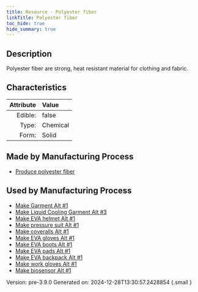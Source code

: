 ```yaml
---
title: Resource - Polyester fiber
linkTitle: Polyester fiber
toc_hide: true
hide_summary: true
---
```


## Description
&#10;&#9;&#9;Polyester fiber are strong, heat resistant material for clothing and fabric.&#10;&#9;

## Characteristics

| Attribute      | Value |
|--------:|:------|
|Edible:|false|
|Type:|Chemical|
|Form:|Solid|
 
## Made by Manufacturing Process

- [Produce polyester fiber](/docs/definitions/process/produce-polyester-fiber)

## Used by Manufacturing Process

- [Make Garment Alt #1](/docs/definitions/process/make-garment-alt--1)
- [Make Liquid Cooling Garment Alt #3](/docs/definitions/process/make-liquid-cooling-garment-alt--3)
- [Make EVA helmet Alt #1](/docs/definitions/process/make-eva-helmet-alt--1)
- [Make pressure suit Alt #1](/docs/definitions/process/make-pressure-suit-alt--1)
- [Make coveralls Alt #1](/docs/definitions/process/make-coveralls-alt--1)
- [Make EVA gloves Alt #1](/docs/definitions/process/make-eva-gloves-alt--1)
- [Make EVA boots Alt #1](/docs/definitions/process/make-eva-boots-alt--1)
- [Make EVA pads Alt #1](/docs/definitions/process/make-eva-pads-alt--1)
- [Make EVA backpack Alt #1](/docs/definitions/process/make-eva-backpack-alt--1)
- [Make work gloves Alt #1](/docs/definitions/process/make-work-gloves-alt--1)
- [Make biosensor Alt #1](/docs/definitions/process/make-biosensor-alt--1)


    

Version: pre-3.9.0 Generated on: 2024-12-28T13:30:57.2428854
{.small }
